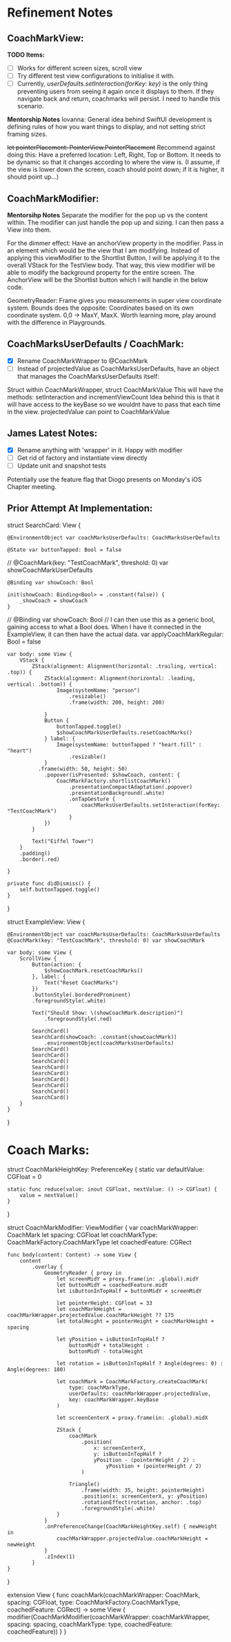 #  Refinement Notes

## CoachMarkView:

**TODO Items:** 

- [ ] Works for different screen sizes, scroll view
- [ ] Try different test view configurations to initialise it with.
- [ ] Currently, *userDefaults.setInteraction(forKey: key)* is the only thing preventing users from seeing it again once it displays to them. If they navigate back and return, coachmarks will persist. I need to handle this scenario.

**Mentorship Notes**
Iovanna: General idea behind SwiftUI development is defining rules of how you want things to display, and not setting strict framing sizes.

~~let pointerPlacement: PointerView.PointerPlacement~~
Recommend against doing this: Have a preferred location: Left, Right, Top or Bottom. It needs to be dynamic so that it changes according to where the view is. (I assume, if the view is lower down the screen, coach should point down; if it is higher, it should point up...)


## CoachMarkModifier: 

**Mentorsihp Notes**
Separate the modifier for the pop up vs the content within. The modifier can just handle the pop up and sizing. I can then pass a View into them.

For the dimmer effect: Have an anchorView property in the modifier. Pass in an element which would be the view that I am modifying. Instead of applying this viewModifier to the Shortlist Button, I will be applying it to the overall VStack for the TestView body. That way, this view modifier will be able to modify the background property for the entire screen. The AnchorView will be the Shortlist button which I will handle in the below code.

GeometryReader: Frame gives you measurements in super view coordinate system. Bounds does the opposite: Coordinates based on its own coordinate system. 0,0 -> MaxY, MaxX. Worth learning more, play around with the difference in Playgrounds.


## CoachMarksUserDefaults / CoachMark:


- [x] Rename CoachMarkWrapper to @CoachMark
- [ ] Instead of projectedValue as CoachMarksUserDefaults, have an object that manages the CoachMarksUserDefaults itself:

Struct within CoachMarkWrapper, struct CoachMarkValue
This will have the methods: setInteraction and incrementViewCount
Idea behind this is that it will have access to the keyBase so we wouldnt have to pass that each time in the view.
projectedValue can point to CoachMarkValue


## James Latest Notes:

- [x] Rename anything with 'wrapper' in it. Happy with modifier
- [ ] Get rid of factory and instantiate view directly
- [ ] Update unit and snapshot tests

Potentially use the feature flag that Diogo presents on Monday's iOS Chapter meeting.

## Prior Attempt At Implementation:

struct SearchCard: View {
    
    @EnvironmentObject var coachMarksUserDefaults: CoachMarksUserDefaults
    
    @State var buttonTapped: Bool = false
//    @CoachMark(key: "TestCoachMark", threshold: 0) var showCoachMarkUserDefaults
    
    @Binding var showCoach: Bool
    
    init(showCoach: Binding<Bool> = .constant(false)) {
        _showCoach = showCoach
    }
    
//    @Binding var showCoach: Bool // I can then use this as a generic bool, gaining access to what a Bool does. When I have it connected in the ExampleView, it can then have the actual data.
    var applyCoachMarkRegular: Bool = false
    
    var body: some View {
        VStack {
            ZStack(alignment: Alignment(horizontal: .trailing, vertical: .top)) {
                ZStack(alignment: Alignment(horizontal: .leading, vertical: .bottom)) {
                    Image(systemName: "person")
                        .resizable()
                        .frame(width: 200, height: 200)

                }
                Button {
                    buttonTapped.toggle()
                    $showCoachMarkUserDefaults.resetCoachMarks()
                } label: {
                    Image(systemName: buttonTapped ? "heart.fill" : "heart")
                        .resizable()
                }
              .frame(width: 50, height: 50)
                .popover(isPresented: $showCoach, content: {
                    CoachMarkFactory.shortlistCoachMark()
                        .presentationCompactAdaptation(.popover)
                        .presentationBackground(.white)
                        .onTapGesture {
                            coachMarksUserDefaults.setInteraction(forKey: "TestCoachMark")
                        }
                })
            }
            
            Text("Eiffel Tower")
        }
        .padding()
        .border(.red)

    }
    
    private func didDismiss() {
        self.buttonTapped.toggle()
    }
}

struct ExampleView: View {
    
    @EnvironmentObject var coachMarksUserDefaults: CoachMarksUserDefaults
    @CoachMark(key: "TestCoachMark", threshold: 0) var showCoachMark
    
    var body: some View {
        ScrollView {
            Button(action: {
                $showCoachMark.resetCoachMarks()
            }, label: {
                Text("Reset CoachMarks")
            })
            .buttonStyle(.borderedProminent)
            .foregroundStyle(.white)
            
            Text("Should Show: \(showCoachMark.description)")
                .foregroundStyle(.red)
            
            SearchCard()
            SearchCard(showCoach: .constant(showCoachMark))
                .environmentObject(coachMarksUserDefaults)
            SearchCard()
            SearchCard()
            SearchCard()
            SearchCard()
            SearchCard()
            SearchCard()
            SearchCard()
            SearchCard()
            SearchCard()
        }
    }
}

# Coach Marks:

struct CoachMarkHeightKey: PreferenceKey {
    static var defaultValue: CGFloat = 0
    
    static func reduce(value: inout CGFloat, nextValue: () -> CGFloat) {
        value = nextValue()
    }
}

struct CoachMarkModifier: ViewModifier {
    var coachMarkWrapper: CoachMark
    let spacing: CGFloat
    let coachMarkType: CoachMarkFactory.CoachMarkType
    let coachedFeature: CGRect

    func body(content: Content) -> some View {
        content
            .overlay {
                GeometryReader { proxy in
                    let screenMidY = proxy.frame(in: .global).midY
                    let buttonMidY = coachedFeature.midY
                    let isButtonInTopHalf = buttonMidY < screenMidY

                    let pointerHeight: CGFloat = 33
                    let coachMarkHeight = coachMarkWrapper.projectedValue.coachMarkHeight ?? 175
                    let totalHeight = pointerHeight + coachMarkHeight + spacing

                    let yPosition = isButtonInTopHalf ?
                        buttonMidY + totalHeight :
                        buttonMidY - totalHeight

                    let rotation = isButtonInTopHalf ? Angle(degrees: 0) : Angle(degrees: 180)

                    let coachMark = CoachMarkFactory.createCoachMark(
                        type: coachMarkType,
                        userDefaults: coachMarkWrapper.projectedValue,
                        key: coachMarkWrapper.keyBase
                    )

                    let screenCenterX = proxy.frame(in: .global).midX

                    ZStack {
                        coachMark
                            .position(
                                x: screenCenterX,
                                y: isButtonInTopHalf ?
                                yPosition - (pointerHeight / 2) :
                                    yPosition + (pointerHeight / 2)
                            )

                        Triangle()
                            .frame(width: 35, height: pointerHeight)
                            .position(x: screenCenterX, y: yPosition)
                            .rotationEffect(rotation, anchor: .top)
                            .foregroundStyle(.white)
                    }
                }
                .onPreferenceChange(CoachMarkHeightKey.self) { newHeight in
                    coachMarkWrapper.projectedValue.coachMarkHeight = newHeight
                }
                .zIndex(1)
            }
    }
}

extension View {
    func coachMark(coachMarkWrapper: CoachMark, spacing: CGFloat, type: CoachMarkFactory.CoachMarkType, coachedFeature: CGRect) -> some View {
        modifier(CoachMarkModifier(coachMarkWrapper: coachMarkWrapper, spacing: spacing, coachMarkType: type, coachedFeature: coachedFeature))
    }
}
